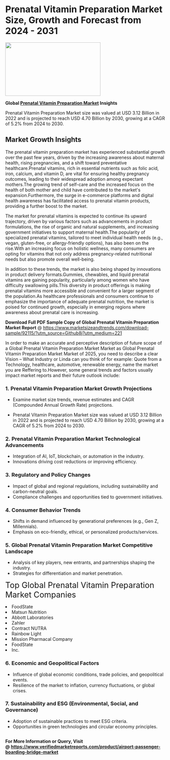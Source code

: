 <H1>Prenatal Vitamin Preparation Market Size, Growth and Forecast from 2024 - 2031</H1><img class="aligncenter size-medium wp-image-584254" src="https://thirdeyenews.in/wp-content/uploads/2024/09/Global-Market-Research-300x168.jpeg" alt="" width="300" height="168" /><p><strong>Global&nbsp;<a href="https://www.marketsizeandtrends.com/download-sample/92115/?utm_source=Github8j?utm_medium=221">Prenatal Vitamin Preparation Market</a> Insights</strong></p><p>Prenatal Vitamin Preparation Market size was valued at USD 3.12 Billion in 2022 and is projected to reach USD 4.70 Billion by 2030, growing at a CAGR of 5.2% from 2024 to 2030.</p><p><h2>Market Growth Insights</h2> <p>The prenatal vitamin preparation market has experienced substantial growth over the past few years, driven by the increasing awareness about maternal health, rising pregnancies, and a shift toward preventative healthcare.Prenatal vitamins, rich in essential nutrients such as folic acid, iron, calcium, and vitamin D, are vital for ensuring healthy pregnancy outcomes, leading to their widespread adoption among expectant mothers.The growing trend of self-care and the increased focus on the health of both mother and child have contributed to the market's expansion.Furthermore, the surge in e-commerce platforms and digital health awareness has facilitated access to prenatal vitamin products, providing a further boost to the market.</p> <p>The market for prenatal vitamins is expected to continue its upward trajectory, driven by various factors such as advancements in product formulations, the rise of organic and natural supplements, and increasing government initiatives to support maternal health.The popularity of specialized prenatal vitamins, tailored to meet individual health needs (e.g., vegan, gluten-free, or allergy-friendly options), has also been on the rise.With an increasing focus on holistic wellness, many consumers are opting for vitamins that not only address pregnancy-related nutritional needs but also promote overall well-being.</p> <p>In addition to these trends, the market is also being shaped by innovations in product delivery formats.Gummies, chewables, and liquid prenatal vitamins are gaining popularity, particularly among women who have difficulty swallowing pills.This diversity in product offerings is making prenatal vitamins more accessible and convenient for a larger segment of the population.As healthcare professionals and consumers continue to emphasize the importance of adequate prenatal nutrition, the market is poised for continued growth, especially in emerging regions where awareness about prenatal care is increasing.</p> <p><span class=""><strong>Download Full PDF Sample Copy of Global Prenatal Vitamin Preparation Market Report</strong> @ <a href="https://www.marketsizeandtrends.com/download-sample/92115/?utm_source=Github8j?utm_medium=221" target="_blank">https://www.marketsizeandtrends.com/download-sample/92115/?utm_source=Github8j?utm_medium=221</a></span></p><p>In order to make an accurate and perceptive description of future scope of a Global&nbsp;Prenatal Vitamin Preparation Market Market as Global&nbsp;Prenatal Vitamin Preparation Market Market of 2025, you need to describe a clear Vision &ndash; What Industry or Linda can you think of for example: Quote from a Technology, healthcare, automotive, renewable energy, name the market you are Reffering to.However, some general trends and factors usually impact market reports and their future outlook include:</p><h3>1.&nbsp;<strong>Prenatal Vitamin Preparation Market Growth Projections</strong></h3><ul><li>Examine market size trends, revenue estimates and CAGR (Compounded Annual Growth Rate) projections.</li><li><p>Prenatal Vitamin Preparation Market size was valued at USD 3.12 Billion in 2022 and is projected to reach USD 4.70 Billion by 2030, growing at a CAGR of 5.2% from 2024 to 2030.</p></li></ul><h3>2.&nbsp;<strong>Prenatal Vitamin Preparation Market Technological Advancements</strong></h3><ul><li>Integration of AI, IoT, blockchain, or automation in the industry.</li><li>Innovations driving cost reductions or improving efficiency.</li></ul><h3>3.&nbsp;<strong>Regulatory and Policy Changes</strong></h3><ul><li>Impact of global and regional regulations, including sustainability and carbon-neutral goals.</li><li>Compliance challenges and opportunities tied to government initiatives.</li></ul><h3>4.&nbsp;<strong>Consumer Behavior Trends</strong></h3><ul><li>Shifts in demand influenced by generational preferences (e.g., Gen Z, Millennials).</li><li>Emphasis on eco-friendly, ethical, or personalized products/services.</li></ul><h3>5.&nbsp;<strong>Global Prenatal Vitamin Preparation Market Competitive Landscape</strong></h3><ul><li>Analysis of key players, new entrants, and partnerships shaping the industry.</li><li>Strategies for differentiation and market penetration.</li></ul><p data-pm-slice="1 1 []"><span style="color: inherit; font-family: inherit; font-size: 25px;">Top Global Prenatal Vitamin Preparation Market Companies</span></p><div class="" data-test-id=""><p><li>FoodState</li><li> Matsun Nutrition</li><li> Abbott Laboratories</li><li> Zahler</li><li> Contract NUTRA</li><li> Rainbow Light</li><li> Mission Pharmacal Company</li><li> FoodState</li><li> Inc.</li></p></div><h3>6.&nbsp;<strong>Economic and Geopolitical Factors</strong></h3><ul><li>Influence of global economic conditions, trade policies, and geopolitical events.</li><li>Resilience of the market to inflation, currency fluctuations, or global crises.</li></ul><h3>7.&nbsp;<strong>Sustainability and ESG (Environmental, Social, and Governance)</strong></h3><ul><li>Adoption of sustainable practices to meet ESG criteria.</li><li>Opportunities in green technologies and circular economy principles.</li></ul><h2><strong style="font-size: 14px;">For More Information or Query, Visit @&nbsp;</strong><a style="background-color: #ffffff; font-size: 14px;" href="https://www.marketsizeandtrends.com/report/prenatal-vitamin-preparation-market/" target="_blank">https://www.verifiedmarketreports.com/product/airport-passenger-boarding-bridge-market</a></h2>